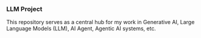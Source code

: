 ### LLM Project
This repository serves as a central hub for my work in Generative AI, Large Language Models (LLM), AI Agent, Agentic AI systems, etc.